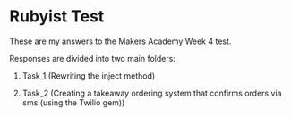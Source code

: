 Rubyist Test
============

These are my answers to the Makers Academy Week 4 test.

Responses are divided into two main folders: 

1. Task_1 (Rewriting the inject method)

2. Task_2 (Creating a takeaway ordering system that confirms orders via sms (using the Twilio gem))
